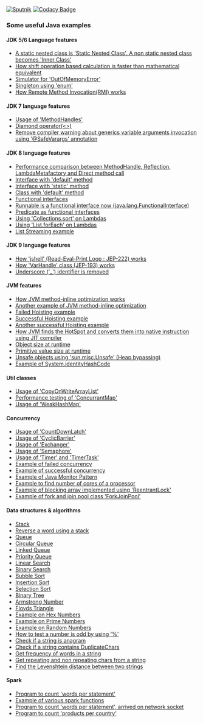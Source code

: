 [![Sputnik](https://sputnik.ci/conf/badge)](https://sputnik.ci/app#/builds/inbravo/java-src)
[![Codacy Badge](https://api.codacy.com/project/badge/Grade/7188db0852ae4fbf8a342015ea545688)](https://www.codacy.com/app/inbravo/java-src?utm_source=github.com&amp;utm_medium=referral&amp;utm_content=inbravo/java-src&amp;utm_campaign=Badge_Grade)
### Some useful Java examples

#### JDK 5/6 Language features 
-  [A static nested class is 'Static Nested Class'. A non static nested class becomes 'Inner Class'][NestedClassTest.md]
-  [How shift operation based calculation is faster than mathematical equivalent][NativeCalc.md]
-  [Simulator for 'OutOfMemoryError'][OutOfMemoryErrorSim.md]
-  [Singleton using 'enum'][EnumSingletonTest.md]
-  [How Remote Method Invocation(RMI) works][PowerServiceImpl.md]

#### JDK 7 language features
-  [Usage of 'MethodHandles'][MethodHandleTest.md]
-  [Diamond operator(<>)][DiamondOperatorTest.md]
-  [Remove compiler warning about generics variable arguments invocation using '@SafeVarargs' annotation](SafeVarargsAnnotationTest.md)

#### JDK 8 language features
-  [Performance comparison between MethodHandle, Reflection, LambdaMetafactory and Direct method call][TestMethodPerf.md]
-  [Interface with 'default' method][InterfaceWithMainTest.md]
-  [Interface with 'static' method][InterfaceWithStaticMethod.md]
-  [Class with 'default' method][ClassWithDefaultMethodUsage.md]
-  [Functional interfaces][FunctionalInterfaceTest.md]
-  [Runnable is a functional interface now (java.lang.FunctionalInterface)][ThreadSleepTest.md]
-  [Predicate as functional interfaces][PredicateTest.md]
-  [Using 'Collections.sort' on Lambdas][ComparatorTest.md]
-  [Using 'List.forEach' on Lambdas][ForEachTest.md]
-  [List Streaming example][ListStreamTest.md]

#### JDK 9 language features 
-  [How 'jshell' (Read-Eval-Print Loop : JEP-222) works][JShellTest.md]
-  [How 'VarHandle' class (JEP-193) works][VarHandleTest.md]
-  [Underscore ('_') identifier is removed][UnderscoreAsIdentifierTest.md]

#### JVM features 
-  [How JVM method-inline optimization works][NoClassInstance.md]
-  [Another example of JVM method-inline optimization][MethodInlineTest.md]
-  [Failed Hoisting example][FailedHoistingTest.md]
-  [Successful Hoisting example][SuccessfulHoistingTest.md]
-  [Another successful Hoisting example][AnotherSuccessfullHoistingTest.md]
-  [How JVM finds the HotSpot and converts them into native instruction using JIT compiler][FibonacciNumber.md]
-  [Object size at runtime][ObjectSizeTest.md]
-  [Primitive value size at runtime][PrimitiveVarsSizeTest.md]
-  [Unsafe objects using 'sun.misc.Unsafe' (Heap bypassing)][UnsafeObject.md]
-  [Example of System.identityHashCode][IdentityHashCode.md]

#### Util classes
-  [Usage of 'CopyOnWriteArrayList'][CowalTest.md]
-  [Performance testing of 'ConcurrantMap'][ConcurrantMapTest.md]
-  [Usage of 'WeakHashMap'][WeakHashMapTest.md]

#### Concurrency
-  [Usage of 'CountDownLatch'][CountDownLatch.md]
-  [Usage of 'CyclicBarrier'][CyclicBarrierTest.md]
-  [Usage of 'Exchanger'][ExchangerTest.md]
-  [Usage of 'Semaphore'][SemaphoreTest.md]
-  [Usage of 'Timer' and 'TimerTask'][TimerTest.md]
-  [Example of failed concurrency][FailedConcurrency.md]
-  [Example of successful concurrency][SuccessfullConcurrency.md]
-  [Example of Java Monitor Pattern][MonitorPatternTest.md]
-  [Example to find number of cores of a processor][AvailableProcessorTest.md]
-  [Example of blocking array implemented using 'ReentrantLock'][BlockingArray.md]
-  [Example of fork and join pool class 'ForkJoinPool'][ForkJoinPoolTest.md]

#### Data structures & algorithms
-  [Stack][Stack.md]
-  [Reverse a word using a stack][ReverseTheWord.md]
-  [Queue][Queue.md]
-  [Circular Queue][CircularQueue.md]
-  [Linked Queue][LinkedQueue.md]
-  [Priority Queue][PriorityQueue.md]
-  [Linear Search][LinearSearch.md]
-  [Binary Search][BinarySearch.md]
-  [Bubble Sort][BubbleSort.md]
-  [Insertion Sort][InsertionSort.md]
-  [Selection Sort][SelectionSort.md]
-  [Binary Tree][BinaryTree.md]
-  [Armstrong Number][ArmstrongNumber.md]
-  [Floyds Triangle][FloydsTriangle.md]
-  [Example on Hex Numbers][HexNumberTest.md]
-  [Example on Prime Numbers][PrimeNumbers.md]
-  [Example on Random Numbers][RandomNumbers.md]
-  [How to test a number is odd by using '%'][OddityTest.md]
-  [Check if a string is anagram][Anagram.md]
-  [Check if a string contains DuplicateChars][DuplicateChars.md]
-  [Get frequency of words in a string][WordFrequency.md]
-  [Get repeating and non repeating chars from a string][FirstNonRepeatingChar.md]
-  [Find the Levenshtein distance between two strings][LevenshteinDistanceTest.md]

#### Spark 
-  [Program to count 'words per statement'][JavaWordCount.md]
-  [Example of various spark functions][SparkKeyValueEx.md]
-  [Program to count 'words per statement', arrived on network socket][NetworkWordCount.md]
-  [Program to count 'products per country'][ProductsCountryCount.md]


[JavaWordCount.md]: https://github.com/inbravo/java-src/blob/master/src/main/java/com/inbravo/spark/JavaWordCount.java
[SparkKeyValueEx.md]: https://github.com/inbravo/java-src/blob/master/src/main/java/com/inbravo/spark/SparkKeyValueEx.java
[NetworkWordCount.md]: https://github.com/inbravo/java-src/blob/master/src/main/java/com/inbravo/spark/NetworkWordCount.java
[ProductsCountryCount.md]: https://github.com/inbravo/java-src/blob/master/src/main/java/com/inbravo/spark/ProductsCountryCount.java
[Anagram.md]: https://github.com/inbravo/java-src/blob/master/src/main/java/com/inbravo/string/Anagram.java
[IdentityHashCode.md]: https://github.com/inbravo/java-src/blob/master/src/main/java/com/inbravo/string/IdentityHashCode.java
[DuplicateChars.md]: https://github.com/inbravo/java-src/blob/master/src/main/java/com/inbravo/string/DuplicateChars.java
[WordFrequency.md]: https://github.com/inbravo/java-src/blob/master/src/main/java/com/inbravo/string/WordFrequency.java
[FirstNonRepeatingChar.md]: https://github.com/inbravo/java-src/blob/master/src/main/java/com/inbravo/string/FirstNonRepeatingChar.java
[LevenshteinDistanceTest.md]: https://github.com/inbravo/java-src/blob/master/src/main/java/com/inbravo/string/LevenshteinDistanceTest.java
[NoClassInstance.md]: https://github.com/inbravo/java-src/blob/master/src/main/java/com/inbravo/puzzle/NoClassInstance.java
[PowerServiceImpl.md]: https://github.com/inbravo/java-src/blob/master/src/main/java/com/inbravo/rmi/PowerServiceImpl.java
[JShellTest.md]: https://github.com/inbravo/java-src/blob/master/src/main/java/com/inbravo/jdk9/JShellTest.java
[VarHandleTest.md]: https://github.com/inbravo/java-src/blob/master/src/main/java/com/inbravo/jdk9/VarHandleTest.java
[VarHandleTest.md]: https://github.com/inbravo/java-src/blob/master/src/main/java/com/inbravo/jdk9/VarHandleTest.java
[UnderscoreAsIdentifierTest.md]: https://github.com/inbravo/java-src/blob/master/src/main/java/com/inbravo/jdk9/UnderscoreAsIdentifierTest.java
[FailedHoistingTest.md]: https://github.com/inbravo/java-src/blob/master/src/main/java/com/inbravo/runtime/jit/FailedHoistingTest.java
[SuccessfulHoistingTest.md]: https://github.com/inbravo/java-src/blob/master/src/main/java/com/inbravo/runtime/jit/SuccessfulHoistingTest.java
[AnotherSuccessfullHoistingTest.md]: https://github.com/inbravo/java-src/blob/master/src/main/java/com/inbravo/runtime/jit/AnotherSuccessfullHoistingTest.java
[MethodInlineTest.md]: https://github.com/inbravo/java-src/blob/master/src/main/java/com/inbravo/runtime/jit/MethodInlineTest.java
[UnsafeObject.md]: https://github.com/inbravo/java-src/blob/master/src/main/java/com/inbravo/runtime/jit/UnsafeObject.java
[FibonacciNumber.md]: https://github.com/inbravo/java-src/blob/master/src/main/java/com/inbravo/runtime/jit/FibonacciNumber.java
[NestedClassTest.md]: https://github.com/inbravo/java-src/blob/master/src/main/java/com/inbravo/lang/NestedClassTest.java
[ObjectSizeTest.md]: https://github.com/inbravo/java-src/blob/master/src/main/java/com/inbravo/memory/ObjectSizeTest.java
[PrimitiveVarsSizeTest.md]: https://github.com/inbravo/java-src/blob/master/src/main/java/com/inbravo/memory/PrimitiveVarsSizeTest.java
[OutOfMemoryErrorSim.md]: https://github.com/inbravo/java-src/blob/master/src/main/java/com/inbravo/memory/OutOfMemoryErrorSim.java
[CowalTest.md]: https://github.com/inbravo/java-src/blob/master/src/main/java/com/inbravo/collection/CowalTest.java
[AvailableProcessorTest.md]: https://github.com/inbravo/java-src/blob/master/src/main/java/com/inbravo/concurrency/AvailableProcessorTest.java
[BlockingArray.md]: https://github.com/inbravo/java-src/blob/master/src/main/java/com/inbravo/concurrency/BlockingArray.java
[ForkJoinPoolTest.md]: https://github.com/inbravo/java-src/blob/master/src/main/java/com/inbravo/concurrency/ForkJoinPoolTest.java
[CountDownLatch.md]: https://github.com/inbravo/java-src/blob/master/src/main/java/com/inbravo/concurrency/CountDownLatch.java
[CyclicBarrierTest.md]: https://github.com/inbravo/java-src/blob/master/src/main/java/com/inbravo/concurrency/CyclicBarrierTest.java
[ExchangerTest.md]: https://github.com/inbravo/java-src/blob/master/src/main/java/com/inbravo/concurrency/ExchangerTest.java
[SemaphoreTest.md]: https://github.com/inbravo/java-src/blob/master/src/main/java/com/inbravo/concurrency/SemaphoreTest.java
[FailedConcurrency.md]: https://github.com/inbravo/java-src/blob/master/src/main/java/com/inbravo/concurrency/FailedConcurrency.java
[SuccessfullConcurrency.md]: https://github.com/inbravo/java-src/blob/master/src/main/java/com/inbravo/concurrency/SuccessfullConcurrency.java
[MonitorPatternTest.md]: https://github.com/inbravo/java-src/blob/master/src/main/java/com/inbravo/concurrency/MonitorPatternTest.java
[TimerTest.md]: https://github.com/inbravo/java-src/blob/master/src/main/java/com/inbravo/concurrency/TimerTest.java
[Stack.md]: https://github.com/inbravo/java-src/blob/master/src/main/java/com/inbravo/ds.stack/Stack.java
[ReverseTheWord.md]: https://github.com/inbravo/java-src/blob/master/src/main/java/com/inbravo/ds/stack/ReverseTheWord.java
[ReverseTheWord.md]: https://github.com/inbravo/java-src/blob/master/src/main/java/com/inbravo/ds/stack/ReverseTheWord.java
[Queue.md]: https://github.com/inbravo/java-src/blob/master/src/main/java/com/inbravo/ds/queue/Queue.java
[CircularQueue.md]: https://github.com/inbravo/java-src/blob/master/src/main/java/com/inbravo/ds/queue/CircularQueue.java
[LinkedQueue.md]: https://github.com/inbravo/java-src/blob/master/src/main/java/com/inbravo/ds/queue/LinkedQueue.java
[PriorityQueue.md]: https://github.com/inbravo/java-src/blob/master/src/main/java/com/inbravo/ds/queue/PriorityQueue.java
[BinarySearch.md]: https://github.com/inbravo/java-src/blob/master/src/main/java/com/inbravo/ds/search/BinarySearch.java
[LinearSearch.md]: https://github.com/inbravo/java-src/blob/master/src/main/java/com/inbravo/ds/search/LinearSearch.java
[BubbleSort.md]: https://github.com/inbravo/java-src/blob/master/src/main/java/com/inbravo/ds/search/BubbleSort.java
[InsertionSort.md]: https://github.com/inbravo/java-src/blob/master/src/main/java/com/inbravo/ds/search/InsertionSort.java
[SelectionSort.md]: https://github.com/inbravo/java-src/blob/master/src/main/java/com/inbravo/ds/search/SelectionSort.java
[BinaryTree.md]: https://github.com/inbravo/java-src/blob/master/src/main/java/com/inbravo/ds/tree/BinaryTree.java
[MethodHandleTest.md]: https://github.com/inbravo/java-src/blob/master/src/main/java/com/inbravo/jdk7/MethodHandleTest.java
[DiamondOperatorTest.md]: https://github.com/inbravo/java-src/blob/master/src/main/java/com/inbravo/jdk8/DiamondOperatorTest.java
[InterfaceWithMainTest.md]: https://github.com/inbravo/java-src/blob/master/src/main/java/com/inbravo/jdk8/InterfaceWithMainTest.java
[InterfaceWithStaticMethod.md]: https://github.com/inbravo/java-src/blob/master/src/main/java/com/inbravo/jdk8/funcinterf/InterfaceWithStaticMethod.java
[ClassWithDefaultMethodUsage.md]: https://github.com/inbravo/java-src/blob/master/src/main/java/com/inbravo/jdk8/funcinterf/ClassWithDefaultMethodUsage.java
[FunctionalInterfaceTest.md]: https://github.com/inbravo/java-src/blob/master/src/main/java/com/inbravo/jdk8/funcinterf/FunctionalInterfaceTest.java
[PredicateTest.md]: https://github.com/inbravo/java-src/blob/master/src/main/java/com/inbravo/jdk8/functions/PredicateTest.java
[ComparatorTest.md]: https://github.com/inbravo/java-src/blob/master/src/main/java/com/inbravo/jdk8/lambda/ComparatorTest.java
[ForEachTest.md]: https://github.com/inbravo/java-src/blob/master/src/main/java/com/inbravo/jdk8/lambda/ForEachTest.java
[ThreadSleepTest.md]: https://github.com/inbravo/java-src/blob/master/src/main/java/com/inbravo/jdk8/lambda/ThreadSleepTest.java
[TestMethodPerf.md]: https://github.com/inbravo/java-src/blob/master/src/main/java/com/inbravo/jdk8/lambda/perf/TestMethodPerf.java
[TestMethodPerf.md]: https://github.com/inbravo/java-src/blob/master/src/main/java/com/inbravo/jdk8/lambda/perf/TestMethodPerf.java
[ListStreamTest.md]: https://github.com/inbravo/java-src/blob/master/src/main/java/com/inbravo/jdk8/streams/ListStreamTest.java
[SafeVarargsAnnotationTest.md]: https://github.com/inbravo/java-src/blob/master/src/main/java/com/inbravo/jdk8/streams/SafeVarargsAnnotationTest.java
[ArmstrongNumber.md]: https://github.com/inbravo/java-src/blob/master/src/main/java/com/inbravo/number/ArmstrongNumber.java
[FloydsTriangle.md]: https://github.com/inbravo/java-src/blob/master/src/main/java/com/inbravo/number/FloydsTriangle.java
[HexNumberTest.md]: https://github.com/inbravo/java-src/blob/master/src/main/java/com/inbravo/number/HexNumberTest.java
[PrimeNumbers.md]: https://github.com/inbravo/java-src/blob/master/src/main/java/com/inbravo/number/PrimeNumbers.java
[RandomNumbers.md]: https://github.com/inbravo/java-src/blob/master/src/main/java/com/inbravo/number/RandomNumbers.java
[OddityTest.md]: https://github.com/inbravo/java-src/blob/master/src/main/java/com/inbravo/puzzle/OddityTest.java
[EnumSingletonTest.md]: https://github.com/inbravo/java-src/blob/master/src/main/java/com/inbravo/pattern/EnumSingletonTest.java
[NativeCalc.md]: https://github.com/inbravo/java-src/blob/master/src/main/java/com/inbravo/perf/NativeCalc.java
[ConcurrantMapTest.md]: https://github.com/inbravo/java-src/blob/master/src/main/java/com/inbravo/ref/ConcurrantMapTest.java
[WeakHashMapTest.md]: https://github.com/inbravo/java-src/blob/master/src/main/java/com/inbravo/ref/WeakHashMapTest.java

